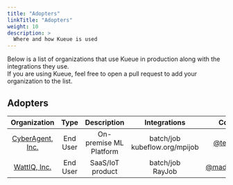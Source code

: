 ```yaml
---
title: "Adopters"
linkTitle: "Adopters"
weight: 10
description: >
  Where and how Kueue is used
---
```


Below is a list of organizations that use Kueue in production along with the integrations they use.  
If you are using Kueue, feel free to open a pull request to add your organization to the list.

## Adopters

|                     Organization                     |   Type   |      Description       |            Integrations            |                 Contact                  |
|:----------------------------------------------------:|:--------:|:----------------------:|:----------------------------------:|:----------------------------------------:|
| [CyberAgent, Inc.](https://www.cyberagent.co.jp/en/) | End User | On-premise ML Platform | batch/job <br> kubeflow.org/mpijob | [@tenzen-y](https://github.com/tenzen-y) |
| [WattIQ, Inc.](https://wattiq.io) | End User | SaaS/IoT product | batch/job <br> RayJob | [@madsenwattiq](https://github.com/madsenwattiq) |

